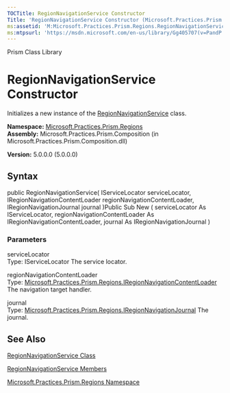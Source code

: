 ```yaml
---
TOCTitle: RegionNavigationService Constructor
Title: 'RegionNavigationService Constructor (Microsoft.Practices.Prism.Regions)'
ms:assetid: 'M:Microsoft.Practices.Prism.Regions.RegionNavigationService.\#ctor(Microsoft.Practices.ServiceLocation.IServiceLocator,Microsoft.Practices.Prism.Regions.IRegionNavigationContentLoader,Microsoft.Practices.Prism.Regions.IRegionNavigationJournal)'
ms:mtpsurl: 'https://msdn.microsoft.com/en-us/library/Gg405707(v=PandP.50)'
---
```


Prism Class Library

RegionNavigationService Constructor
===================================

Initializes a new instance of the [RegionNavigationService](https://msdn.microsoft.com/t:microsoft.practices.prism.regions.regionnavigationservice) class.

**Namespace:** [Microsoft.Practices.Prism.Regions](https://msdn.microsoft.com/n:microsoft.practices.prism.regions)
**Assembly:** Microsoft.Practices.Prism.Composition (in Microsoft.Practices.Prism.Composition.dll)

**Version:** 5.0.0.0 (5.0.0.0)

## Syntax


public RegionNavigationService( IServiceLocator serviceLocator, IRegionNavigationContentLoader regionNavigationContentLoader, IRegionNavigationJournal journal )Public Sub New ( serviceLocator As IServiceLocator, regionNavigationContentLoader As IRegionNavigationContentLoader, journal As IRegionNavigationJournal )

### Parameters

serviceLocator  
Type: IServiceLocator
The service locator.

regionNavigationContentLoader  
Type: [Microsoft.Practices.Prism.Regions.IRegionNavigationContentLoader](https://msdn.microsoft.com/t:microsoft.practices.prism.regions.iregionnavigationcontentloader)
The navigation target handler.

journal  
Type: [Microsoft.Practices.Prism.Regions.IRegionNavigationJournal](https://msdn.microsoft.com/t:microsoft.practices.prism.regions.iregionnavigationjournal)
The journal.

See Also
--------


[RegionNavigationService Class](https://msdn.microsoft.com/t:microsoft.practices.prism.regions.regionnavigationservice)

[RegionNavigationService Members](https://msdn.microsoft.com/allmembers.t:microsoft.practices.prism.regions.regionnavigationservice)

[Microsoft.Practices.Prism.Regions Namespace](https://msdn.microsoft.com/n:microsoft.practices.prism.regions)
